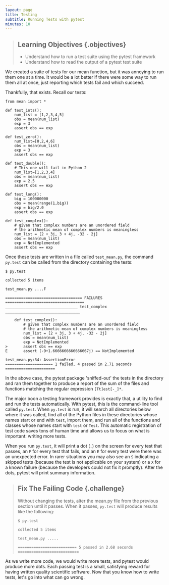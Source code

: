 ```yaml
---
layout: page
title: Testing
subtitle: Running Tests with pytest
minutes: 10
---
```

> ## Learning Objectives {.objectives}
>
> -   Understand how to run a test suite using the pytest framework
> -   Understand how to read the output of a pytest test suite


We created a suite of tests for our mean function, but it was annoying to run
them one at a time. It would be a lot better if there were some way to run them
all at once, just reporting which tests fail and which succeed.

Thankfully, that exists. Recall our tests:

~~~ {.python}
from mean import *

def test_ints():
    num_list = [1,2,3,4,5]
    obs = mean(num_list)
    exp = 3
    assert obs == exp

def test_zero():
    num_list=[0,2,4,6]
    obs = mean(num_list)
    exp = 3
    assert obs == exp

def test_double():
    # This one will fail in Python 2
    num_list=[1,2,3,4]
    obs = mean(num_list)
    exp = 2.5
    assert obs == exp

def test_long():
    big = 100000000
    obs = mean(range(1,big))
    exp = big/2.0
    assert obs == exp

def test_complex():
    # given that complex numbers are an unordered field
    # the arithmetic mean of complex numbers is meaningless
    num_list = [2 + 3j, 3 + 4j, -32 - 2j]
    obs = mean(num_list)
    exp = NotImplemented
    assert obs == exp
~~~

Once these tests are written in a file called `test_mean.py`, the command
`py.test` can be called from the directory containing the tests:

~~~ {.bash}
$ py.test
~~~
~~~ {.output}
collected 5 items

test_mean.py ....F

================================== FAILURES ===================================
________________________________ test_complex _________________________________

    def test_complex():
        # given that complex numbers are an unordered field
        # the arithmetic mean of complex numbers is meaningless
        num_list = [2 + 3j, 3 + 4j, -32 - 2j]
        obs = mean(num_list)
        exp = NotImplemented
>       assert obs == exp
E       assert (-9+1.6666666666666667j) == NotImplemented

test_mean.py:34: AssertionError
===================== 1 failed, 4 passed in 2.71 seconds ======================
~~~

In the above case, the pytest package 'sniffed-out' the tests in the
directory and ran them together to produce a report of the sum of the files and
functions matching the regular expression `[Tt]est[-_]*`.


The major boon a testing framework provides is exactly that, a utility to find and run the
tests automatically. With pytest, this is the command-line tool called
`py.test`.  When `py.test` is run, it will search all directories below where it was called,
find all of the Python files in these directories whose names
start or end with `test`, import them, and run all of the functions and classes
whose names start with `test` or `Test`.
This automatic registration of test code saves tons of human time and allows us to
focus on what is important: writing more tests.

When you run `py.test`, it will print a dot (`.`) on the screen for every test
that passes,
an `F` for every test that fails, and an `E` for every test were there was an
unexpected error. In rarer situations you may also see an `S` indicating a
skipped tests (because the test is not applicable on your system) or a `X` for a known
failure (because the developers could not fix it promptly). After the dots, pytest
will print summary information.


> ## Fix The Failing Code {.challenge}
>
> Without changing the tests, alter the mean.py file from the previous section until it passes.
> When it passes, `py.test` will produce results like the following:
>
> ~~~ {.bash}
> $ py.test
> ~~~
> ~~~ {.output}
> collected 5 items
>
> test_mean.py .....
>
> ========================== 5 passed in 2.68 seconds ===========================

As we write more code, we would write more tests, and pytest would produce
more dots.  Each passing test is a small, satisfying reward for having written
quality scientific software. Now that you know how to write tests, let's go
into what can go wrong.

